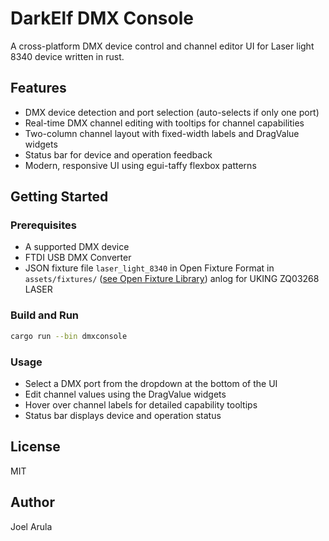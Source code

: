 # DarkElf DMX Console

A cross-platform DMX device control and channel editor UI for Laser light 8340 device written in rust.



## Features
- DMX device detection and port selection (auto-selects if only one port)
- Real-time DMX channel editing with tooltips for channel capabilities
- Two-column channel layout with fixed-width labels and DragValue widgets
- Status bar for device and operation feedback
- Modern, responsive UI using egui-taffy flexbox patterns

## Getting Started

### Prerequisites
- A supported DMX device
- FTDI USB DMX Converter 
- JSON fixture file  `laser_light_8340` in Open Fixture Format in `assets/fixtures/` ([see Open Fixture Library](https://open-fixture-library.org/)) anlog for UKING ZQ03268 LASER



### Build and Run
```sh
cargo run --bin dmxconsole
```

### Usage
- Select a DMX port from the dropdown at the bottom of the UI
- Edit channel values using the DragValue widgets
- Hover over channel labels for detailed capability tooltips
- Status bar displays device and operation status


## License
MIT

## Author
Joel Arula
